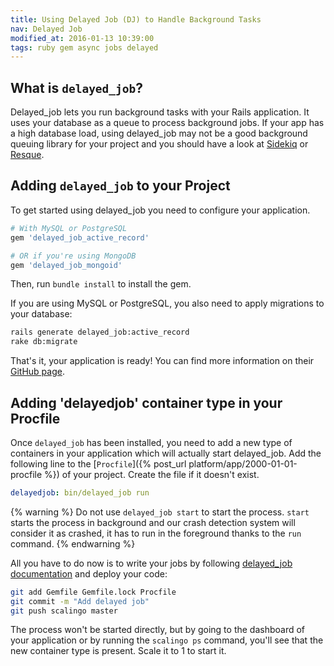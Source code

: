 ```yaml
---
title: Using Delayed Job (DJ) to Handle Background Tasks
nav: Delayed Job
modified_at: 2016-01-13 10:39:00
tags: ruby gem async jobs delayed
---
```


## What is `delayed_job`?

Delayed_job lets you run background tasks with your Rails application. It uses
your database as a queue to process background jobs. If your app has a high
database load, using delayed_job may not be a good background queuing library
for your project and you should have a look at
[Sidekiq](https://github.com/mperham/sidekiq) or
[Resque](https://github.com/resque/resque).

## Adding `delayed_job` to your Project

To get started using delayed_job you need to configure your application.

```ruby
# With MySQL or PostgreSQL
gem 'delayed_job_active_record'

# OR if you're using MongoDB
gem 'delayed_job_mongoid'
```

Then, run `bundle install` to install the gem.

If you are using MySQL or PostgreSQL, you also need to apply migrations to your
database:

```bash
rails generate delayed_job:active_record
rake db:migrate
```

That's it, your application is ready! You can find more information on their
[GitHub page](https://github.com/collectiveidea/delayed_job).

## Adding 'delayedjob' container type in your Procfile

Once `delayed_job` has been installed, you need to add a new type of containers
in your application which will actually start delayed_job. Add the following
line to the [`Procfile`]({% post_url platform/app/2000-01-01-procfile %}) of
your project. Create the file if it doesn't exist.

```yaml
delayedjob: bin/delayed_job run
```

{% warning %}
  Do not use <code>delayed_job start</code> to start the process.
  <code>start</code> starts the process in background and our crash detection
  system will consider it as crashed, it has to run in the foreground thanks to
  the <code>run</code> command.
{% endwarning %}

All you have to do now is to write your jobs by following [delayed_job
documentation](https://github.com/collectiveidea/delayed_job) and deploy your
code:

```bash
git add Gemfile Gemfile.lock Procfile
git commit -m "Add delayed job"
git push scalingo master
```

The process won't be started directly, but by going to the dashboard of your
application or by running the `scalingo ps` command, you'll see that the new
container type is present. Scale it to 1 to start it.

